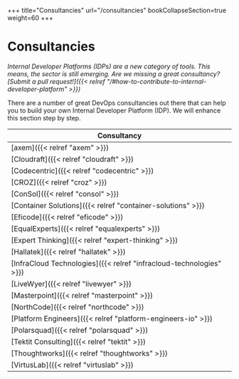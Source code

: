 +++
title="Consultancies"
url="/consultancies"
bookCollapseSection=true
weight=60
+++

# Consultancies

_Internal Developer Platforms (IDPs) are a new category of tools. This means, the sector is still emerging. Are we missing a great consultancy? [Submit a pull request!]({{< relref "/#how-to-contribute-to-internal-developer-platform" >}})_

There are a number of great DevOps consultancies out there that can help you to build your own Internal Developer Platform (IDP). We will enhance this section step by step.

| **Consultancy**                                                     |
|---------------------------------------------------------------------|
| [axem]({{< relref "axem" >}})                                       |
| [Cloudraft]({{< relref "cloudraft" >}})                             |
| [Codecentric]({{< relref "codecentric" >}})                         |
| [CROZ]({{< relref "croz" >}})                                       |
| [ConSol]({{< relref "consol" >}})                                   |
| [Container Solutions]({{< relref "container-solutions" >}})         |
| [Eficode]({{< relref "eficode" >}})                                 |
| [EqualExperts]({{< relref "equalexperts" >}})                       |
| [Expert Thinking]({{< relref "expert-thinking" >}})                 |
| [Hallatek]({{< relref "hallatek" >}})                               |
| [InfraCloud Technologies]({{< relref "infracloud-technologies" >}}) |
| [LiveWyer]({{< relref "livewyer" >}})                               |
| [Masterpoint]({{< relref "masterpoint" >}})                         |
| [NorthCode]({{< relref "northcode" >}})                             |
| [Platform Engineers]({{< relref "platform-engineers-io" >}})        |
| [Polarsquad]({{< relref "polarsquad" >}})                           |
| [Tektit Consulting]({{< relref "tektit" >}})                        |
| [Thoughtworks]({{< relref "thoughtworks" >}})                       |
| [VirtusLab]({{< relref "virtuslab" >}})                             |
